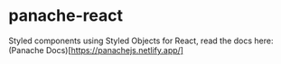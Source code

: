 # panache-react

Styled components using Styled Objects for React, read the docs here: (Panache Docs)[https://panachejs.netlify.app/]